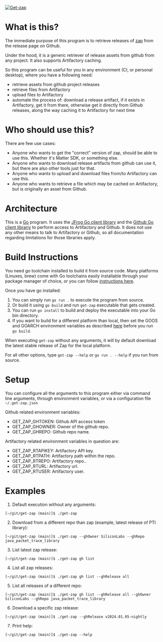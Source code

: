 [![Get-zap](https://github.com/SiliconLabs/get-zap/actions/workflows/go.yml/badge.svg)](https://github.com/SiliconLabs/get-zap/actions/workflows/go.yml)

# What is this?

The immediate purpose of this program is to retrieve releases of [zap](https://github.com/project-chip/zap) from the release page on Github.

Under the hood, it is a generic retriever of release assets from github from any project.
It also supports Artifactory caching.

So this program can be useful for you in any environment (CI, or personal desktop), where you have a following need:
  - retrieve assets from github project releases
  - retrieve files from Artifactory
  - upload files to Artifactory
  - automate the process of: download a release artifact, if it exists in Artifactory, get it from there, otherwise get it directly from Github releases, along the way caching it to Artifactory for next time

# Who should use this?

There are few use cases:
  - Anyone who wants to get the "correct" version of zap, should be able to use this. Whether it's Matter SDK, or something else.
  - Anyone who wants to download release artifacts from github can use it, but there are also other tools just for that.
  - Anyone who wants to upload and download files from/to Artifactory can use this.
  - Anyone who wants to retrieve a file which may be cached on Artifactory, but is originally an asset from Github.

# Architecture

This is a [Go](https://go.dev/) program. It uses the [JFrog Go client library](https://github.com/jfrog/jfrog-client-go) and the [Github Go client librariy](https://github.com/google/go-github) to perform access to Artifactory and Github. It does not use any other means to talk to Artifactory or Github, so all documentation regarding limitations for those libraries apply.

# Build Instructions

You need go toolchain installed to build it from source code. Many platforms (Linuxes, brew) come with Go toolchains easily installable through your package manager of choice, or you can follow [instructions here](https://go.dev/doc/install).

Once you have go installed:
  1. You can simply run `go run .` to execute the program from source.
  2. Or build it using `go build` and run `get-zap` executable that gets created.
  3. You can run `go install` to build and deploy the executable into your Go bin directory.
  4. If you want to build for a different platform than local, then set the GOOS and GOARCH environment variables as described [here](https://go.dev/doc/install/source#environment) before you run `go build`.

When executing `get-zap` without any arguments, it will by default download the latest stable release of Zap for the local platform.

For all other options, type `get-zap --help` or `go run . --help` if you run from source.

# Setup

You can configure all the arguments to this program either via command line arguments, through environment variables, or via a configuration file `~/.get-zap.json`

Github related environment variables:
  - GET_ZAP_GHTOKEN: Github API access token
  - GET_ZAP_GHOWNER: Owner of the github repo.
  - GET_ZAP_GHREPO: Github repo name.

Artifactory related environment variables in question are:
  - GET_ZAP_RTAPIKEY: Artifactory API key.
  - GET_ZAP_RTPATH: Artifactory path within the repo.
  - GET_ZAP_RTREPO: Artifactory repo..
  - GET_ZAP_RTURL: Artifactory url.
  - GET_ZAP_RTUSER: Artifactory user.

# Examples


1. Default execution without any arguments:
```
[~/git/get-zap (main)]$ ./get-zap
```

2. Download from a different repo than zap (example, latest release of PTI library):
```
[~/git/get-zap (main)]$ ./get-zap --ghOwner SiliconLabs --ghRepo java_packet_trace_library
```

3. List latest zap release:
```
[~/git/get-zap (main)]$ ./get-zap gh list
```

4. List all zap releases:
```
[~/git/get-zap (main)]$ ./get-zap gh list --ghRelease all
```

5. List all releases of a different repo:
```
[~/git/get-zap (main)]$ ./get-zap gh list --ghRelease all --ghOwner SiliconLabs --ghRepo java_packet_trace_library
```

6. Download a specific zap release:
```
[~/git/get-zap (main)]$ ./get-zap --ghRelease v2024.01.05-nightly
```

7. Print help:
```
[~/git/get-zap (main)]$ ./get-zap --help
```
